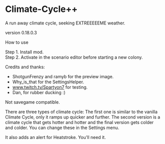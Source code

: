 # Climate-Cycle++

A run away climate cycle, seeking EXTREEEEEME weather.

version 0.18.0.3

How to use

Step 1. Install mod.  
Step 2. Activate in the scenario editor before starting a new colony.

Credits and thanks:

- ShotgunFrenzy and ramyb for the preview image.
- Why_is_that for the SettingsHelper.
- www.twitch.tv/Spartyon7 for testing.
- Dan, for rubber ducking :)

Not savegame compatible.

There are three types of climate cycle: The first one is similar to the vanilla Climate Cycle, only it ramps up quicker and further. The second version is a climate cycle that gets hotter and hotter and the final version gets colder and colder. You can change these in the Settings menu.

It also adds an alert for Heatstroke. You'll need it.
